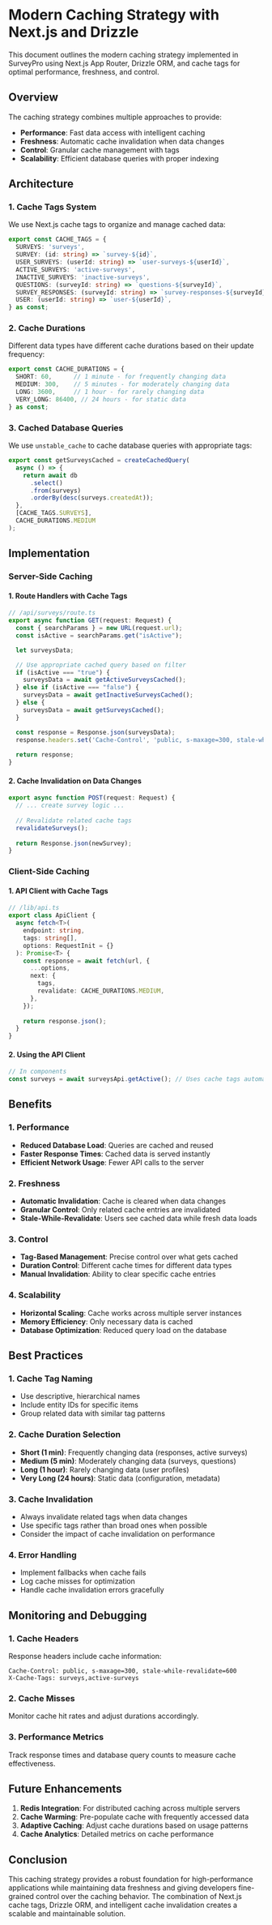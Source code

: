 # Modern Caching Strategy with Next.js and Drizzle

This document outlines the modern caching strategy implemented in SurveyPro using Next.js App Router, Drizzle ORM, and cache tags for optimal performance, freshness, and control.

## Overview

The caching strategy combines multiple approaches to provide:
- **Performance**: Fast data access with intelligent caching
- **Freshness**: Automatic cache invalidation when data changes
- **Control**: Granular cache management with tags
- **Scalability**: Efficient database queries with proper indexing

## Architecture

### 1. Cache Tags System

We use Next.js cache tags to organize and manage cached data:

```typescript
export const CACHE_TAGS = {
  SURVEYS: 'surveys',
  SURVEY: (id: string) => `survey-${id}`,
  USER_SURVEYS: (userId: string) => `user-surveys-${userId}`,
  ACTIVE_SURVEYS: 'active-surveys',
  INACTIVE_SURVEYS: 'inactive-surveys',
  QUESTIONS: (surveyId: string) => `questions-${surveyId}`,
  SURVEY_RESPONSES: (surveyId: string) => `survey-responses-${surveyId}`,
  USER: (userId: string) => `user-${userId}`,
} as const;
```

### 2. Cache Durations

Different data types have different cache durations based on their update frequency:

```typescript
export const CACHE_DURATIONS = {
  SHORT: 60,      // 1 minute - for frequently changing data
  MEDIUM: 300,    // 5 minutes - for moderately changing data
  LONG: 3600,     // 1 hour - for rarely changing data
  VERY_LONG: 86400, // 24 hours - for static data
} as const;
```

### 3. Cached Database Queries

We use `unstable_cache` to cache database queries with appropriate tags:

```typescript
export const getSurveysCached = createCachedQuery(
  async () => {
    return await db
      .select()
      .from(surveys)
      .orderBy(desc(surveys.createdAt));
  },
  [CACHE_TAGS.SURVEYS],
  CACHE_DURATIONS.MEDIUM
);
```

## Implementation

### Server-Side Caching

#### 1. Route Handlers with Cache Tags

```typescript
// /api/surveys/route.ts
export async function GET(request: Request) {
  const { searchParams } = new URL(request.url);
  const isActive = searchParams.get("isActive");

  let surveysData;

  // Use appropriate cached query based on filter
  if (isActive === "true") {
    surveysData = await getActiveSurveysCached();
  } else if (isActive === "false") {
    surveysData = await getInactiveSurveysCached();
  } else {
    surveysData = await getSurveysCached();
  }

  const response = Response.json(surveysData);
  response.headers.set('Cache-Control', 'public, s-maxage=300, stale-while-revalidate=600');
  
  return response;
}
```

#### 2. Cache Invalidation on Data Changes

```typescript
export async function POST(request: Request) {
  // ... create survey logic ...
  
  // Revalidate related cache tags
  revalidateSurveys();
  
  return Response.json(newSurvey);
}
```

### Client-Side Caching

#### 1. API Client with Cache Tags

```typescript
// /lib/api.ts
export class ApiClient {
  async fetch<T>(
    endpoint: string,
    tags: string[],
    options: RequestInit = {}
  ): Promise<T> {
    const response = await fetch(url, {
      ...options,
      next: {
        tags,
        revalidate: CACHE_DURATIONS.MEDIUM,
      },
    });
    
    return response.json();
  }
}
```

#### 2. Using the API Client

```typescript
// In components
const surveys = await surveysApi.getActive(); // Uses cache tags automatically
```

## Benefits

### 1. Performance
- **Reduced Database Load**: Queries are cached and reused
- **Faster Response Times**: Cached data is served instantly
- **Efficient Network Usage**: Fewer API calls to the server

### 2. Freshness
- **Automatic Invalidation**: Cache is cleared when data changes
- **Granular Control**: Only related cache entries are invalidated
- **Stale-While-Revalidate**: Users see cached data while fresh data loads

### 3. Control
- **Tag-Based Management**: Precise control over what gets cached
- **Duration Control**: Different cache times for different data types
- **Manual Invalidation**: Ability to clear specific cache entries

### 4. Scalability
- **Horizontal Scaling**: Cache works across multiple server instances
- **Memory Efficiency**: Only necessary data is cached
- **Database Optimization**: Reduced query load on the database

## Best Practices

### 1. Cache Tag Naming
- Use descriptive, hierarchical names
- Include entity IDs for specific items
- Group related data with similar tag patterns

### 2. Cache Duration Selection
- **Short (1 min)**: Frequently changing data (responses, active surveys)
- **Medium (5 min)**: Moderately changing data (surveys, questions)
- **Long (1 hour)**: Rarely changing data (user profiles)
- **Very Long (24 hours)**: Static data (configuration, metadata)

### 3. Cache Invalidation
- Always invalidate related tags when data changes
- Use specific tags rather than broad ones when possible
- Consider the impact of cache invalidation on performance

### 4. Error Handling
- Implement fallbacks when cache fails
- Log cache misses for optimization
- Handle cache invalidation errors gracefully

## Monitoring and Debugging

### 1. Cache Headers
Response headers include cache information:
```
Cache-Control: public, s-maxage=300, stale-while-revalidate=600
X-Cache-Tags: surveys,active-surveys
```

### 2. Cache Misses
Monitor cache hit rates and adjust durations accordingly.

### 3. Performance Metrics
Track response times and database query counts to measure cache effectiveness.

## Future Enhancements

1. **Redis Integration**: For distributed caching across multiple servers
2. **Cache Warming**: Pre-populate cache with frequently accessed data
3. **Adaptive Caching**: Adjust cache durations based on usage patterns
4. **Cache Analytics**: Detailed metrics on cache performance

## Conclusion

This caching strategy provides a robust foundation for high-performance applications while maintaining data freshness and giving developers fine-grained control over the caching behavior. The combination of Next.js cache tags, Drizzle ORM, and intelligent cache invalidation creates a scalable and maintainable solution. 